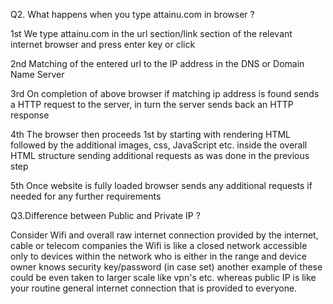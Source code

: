Q2. What happens when you type attainu.com in browser ?

1st We type attainu.com in the url section/link section of the relevant internet browser and press enter key or click

2nd  Matching of the entered url to the IP address in the DNS or Domain Name Server

3rd On completion of above browser if matching ip address is found sends a HTTP request to the server, in turn the server sends back an HTTP response

4th The browser then proceeds 1st by starting with rendering HTML followed by the additional images, css, JavaScript etc. inside the overall HTML structure 
sending additional requests as was done in the previous step

5th Once website is fully loaded browser sends any additional requests if needed for any further requirements

Q3.Difference between Public and Private IP ?

Consider Wifi and overall raw internet connection provided by the internet, cable or telecom companies the Wifi is like a closed network accessible only to
devices within the network who is either in the range and device owner knows security key/password (in case set) another example of these could be even taken to 
larger scale like vpn's etc. whereas public IP is like your routine general internet connection that is provided to everyone.
